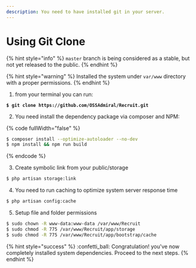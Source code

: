```yaml
---
description: You need to have installed git in your server.
---
```


# Using Git Clone



{% hint style="info" %}
`master` branch is being considered as a stable, but not yet released to the public.
{% endhint %}

{% hint style="warning" %}
Installed the system under  `var/www` directory with a proper permissions.
{% endhint %}

1. from your terminal you can run:

<pre class="language-bash"><code class="lang-bash"><strong>$ git clone https://github.com/OSSAdmiral/Recruit.git
</strong></code></pre>

2. You need install the dependency package via composer and NPM:

{% code fullWidth="false" %}
```bash
$ composer install --optimize-autoloader --no-dev
$ npm install && npm run build
```
{% endcode %}

3. Create symbolic link from your public/storage

```bash
$ php artisan storage:link
```

4. You need to run caching to optimize system server response time

```bash
$ php artisan config:cache
```

5. Setup file and folder permissions

```bash
$ sudo chown -R www-data:www-data /var/www/Recruit
$ sudo chmod -R 775 /var/www/Recruit/app/storage
$ sudo chmod -R 775 /var/www/Recruit/app/bootstrap/cache
```

{% hint style="success" %}
:confetti\_ball: Congratulation! you've now completely installed system dependencies. Proceed to the next steps.
{% endhint %}
